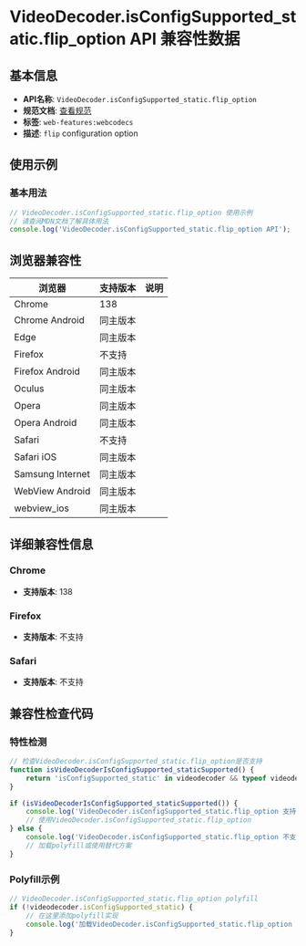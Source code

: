 # VideoDecoder.isConfigSupported_static.flip_option API 兼容性数据

## 基本信息

- **API名称**: `VideoDecoder.isConfigSupported_static.flip_option`
- **规范文档**: [查看规范](https://w3c.github.io/webcodecs/#dom-videodecoderconfig-flip)
- **标签**: `web-features:webcodecs`
- **描述**: `flip` configuration option

## 使用示例

### 基本用法

```javascript
// VideoDecoder.isConfigSupported_static.flip_option 使用示例
// 请查阅MDN文档了解具体用法
console.log('VideoDecoder.isConfigSupported_static.flip_option API');
```

## 浏览器兼容性

| 浏览器 | 支持版本 | 说明 |
|--------|----------|------|
| Chrome | 138 |  |
| Chrome Android | 同主版本 |  |
| Edge | 同主版本 |  |
| Firefox | 不支持 |  |
| Firefox Android | 同主版本 |  |
| Oculus | 同主版本 |  |
| Opera | 同主版本 |  |
| Opera Android | 同主版本 |  |
| Safari | 不支持 |  |
| Safari iOS | 同主版本 |  |
| Samsung Internet | 同主版本 |  |
| WebView Android | 同主版本 |  |
| webview_ios | 同主版本 |  |

## 详细兼容性信息

### Chrome

- **支持版本**: 138

### Firefox

- **支持版本**: 不支持

### Safari

- **支持版本**: 不支持

## 兼容性检查代码

### 特性检测

```javascript
// 检查VideoDecoder.isConfigSupported_static.flip_option是否支持
function isVideoDecoderIsConfigSupported_staticSupported() {
    return 'isConfigSupported_static' in videodecoder && typeof videodecoder.isConfigSupported_static === 'function';
}

if (isVideoDecoderIsConfigSupported_staticSupported()) {
    console.log('VideoDecoder.isConfigSupported_static.flip_option 支持');
    // 使用VideoDecoder.isConfigSupported_static.flip_option
} else {
    console.log('VideoDecoder.isConfigSupported_static.flip_option 不支持，需要polyfill');
    // 加载polyfill或使用替代方案
}
```

### Polyfill示例

```javascript
// VideoDecoder.isConfigSupported_static.flip_option polyfill
if (!videodecoder.isConfigSupported_static) {
    // 在这里添加polyfill实现
    console.log('加载VideoDecoder.isConfigSupported_static.flip_option polyfill');
}
```

